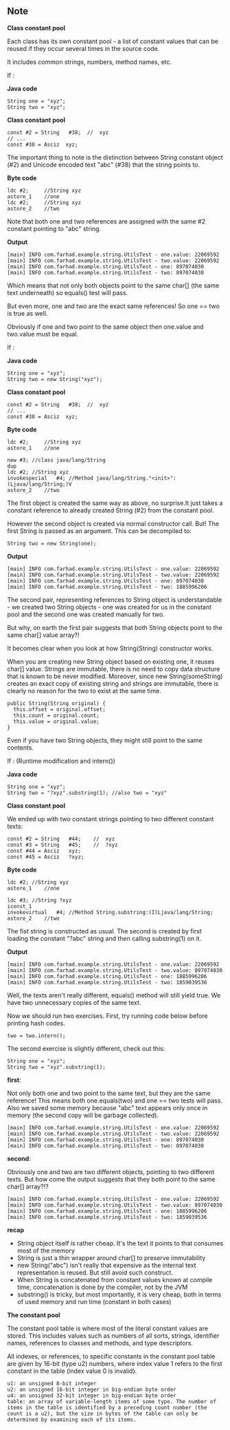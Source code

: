 ## Note

**Class constant pool**

Each class has its own constant pool - a list of constant values that can be reused if they occur several times in the source code.

It includes common strings, numbers, method names, etc.

If :

**Java code**
  
  ```
  String one = "xyz";
  String two = "xyz";
  ```

**Class constant pool**

  ```
  const #2 = String   #38;  //  xyz
  // ...
  const #38 = Asciz  xyz;
  ```
  
The important thing to note is the distinction between String constant object (#2) and Unicode encoded text "abc" (#38) that the string points to.

**Byte code**

  ```
  ldc #2;     //String xyz
  astore_1    //one
  ldc #2;     //String xyz
  astore_2    //two
  ``` 
  
Note that both one and two references are assigned with the same #2 constant pointing to "abc" string.

**Output**

  ```
  [main] INFO com.farhad.example.string.UtilsTest - one.value: 22069592
  [main] INFO com.farhad.example.string.UtilsTest - two.value: 22069592
  [main] INFO com.farhad.example.string.UtilsTest - one: 897074030
  [main] INFO com.farhad.example.string.UtilsTest - two: 897074030
  ```
  
Which means that not only both objects point to the same char[] (the same text underneath) so equals() test will pass.

But even more, one and two are the exact same references! So one == two is true as well. 

Obviously if one and two point to the same object then one.value and two.value must be equal.

If :

**Java code**
  
  ```
  String one = "xyz";
  String two = new String("xyz");
  ```

**Class constant pool**

  ```
  const #2 = String   #38;  //  xyz
  // ...
  const #38 = Asciz  xyz;
  ```
  
**Byte code**

  ```
  ldc #2;     //String xyz
  astore_1    //one
  
  new #3; //class java/lang/String
  dup
  ldc #2; //String xyz
  invokespecial   #4; //Method java/lang/String."<init>":(Ljava/lang/String;)V
  astore_2    //two
  ``` 
  
The first object is created the same way as above, no surprise.It just takes a constant reference to already created String (#2) from the constant pool.

However the second object is created via normal constructor call. But! The first String is passed as an argument. This can be decompiled to:

  ```
  String two = new String(one);
  ```

**Output**

  ```
  [main] INFO com.farhad.example.string.UtilsTest - one.value: 22069592
  [main] INFO com.farhad.example.string.UtilsTest - two.value: 22069592
  [main] INFO com.farhad.example.string.UtilsTest - one: 897074030
  [main] INFO com.farhad.example.string.UtilsTest - two: 1885996206
  ```
  
The second pair, representing references to String object is understandable - we created two String objects - one was created for us in the constant pool and the second one was created manually for two. 

But why, on earth the first pair suggests that both String objects point to the same char[] value array?!

It becomes clear when you look at how String(String) constructor works.

When you are creating new String object based on existing one, it reuses char[] value. Strings are immutable, there is no need to copy data structure that is known to be never modified. Moreover, since new String(someString) creates an exact copy of existing string and strings are immutable, there is clearly no reason for the two to exist at the same time.

  ```
  public String(String original) {
    this.offset = original.offset;
    this.count = original.count;
    this.value = original.value;
  }
  ```
  
Even if you have two String objects, they might still point to the same contents. 


If : (Runtime modification and intern())

**Java code**
  
  ```
  String one = "xyz";
  String two = "?xyz".substring(1); //also two = "xyz"
  ```

**Class constant pool**

We ended up with two constant strings pointing to two different constant texts:

  ```
  const #2 = String   #44;    //  xyz
  const #3 = String   #45;    //  ?xyz
  const #44 = Asciz   xyz;
  const #45 = Asciz   ?xyz;
  ```
  
**Byte code**

  ```
  ldc #2; //String xyz
  astore_1    //one

  ldc #3; //String ?xyz
  iconst_1
  invokevirtual   #4; //Method String.substring:(I)Ljava/lang/String;
  astore_2    //two
  ``` 
  
The fist string is constructed as usual. The second is created by first loading the constant "?abc" string and then calling substring(1) on it.

**Output**

  ```
  [main] INFO com.farhad.example.string.UtilsTest - one.value: 22069592
  [main] INFO com.farhad.example.string.UtilsTest - two.value: 897074030
  [main] INFO com.farhad.example.string.UtilsTest - one: 1885996206
  [main] INFO com.farhad.example.string.UtilsTest - two: 1859039536
  ```
  
Well, the texts aren't really different, equals() method will still yield true. We have two unnecessary copies of the same text.

Now we should run two exercises. First, try running code below before printing hash codes.

  ```
  two = two.intern();
  ```

The second exercise is slightly different, check out this:

  ```
  String one = "xyz";
  String two = "xyz".substring(1);
  ```

**first**:

Not only both one and two point to the same text, but they are the same reference!
This means both one.equals(two) and one == two tests will pass. Also we saved some memory because "abc" text appears only once in memory (the second copy will be garbage collected).

  ```
  [main] INFO com.farhad.example.string.UtilsTest - one.value: 22069592
  [main] INFO com.farhad.example.string.UtilsTest - two.value: 22069592
  [main] INFO com.farhad.example.string.UtilsTest - one: 897074030
  [main] INFO com.farhad.example.string.UtilsTest - two: 897074030
  ```

**second**:

Obviously one and two are two different objects, pointing to two different texts. But how come the output suggests that they both point to the same char[] array?!?

  ```
  [main] INFO com.farhad.example.string.UtilsTest - one.value: 22069592
  [main] INFO com.farhad.example.string.UtilsTest - two.value: 897074030
  [main] INFO com.farhad.example.string.UtilsTest - one: 1885996206
  [main] INFO com.farhad.example.string.UtilsTest - two: 1859039536
  ```

**recap**

  * String object itself is rather cheap. It's the text it points to that consumes most of the memory
  * String is just a thin wrapper around char[] to preserve immutability
  * new String("abc") isn't really that expensive as the internal text representation is reused. But still avoid such construct.
  * When String is concatenated from constant values known at compile time, concatenation is done by the compiler, not by the JVM
  * substring() is tricky, but most importantly, it is very cheap, both in terms of used memory and run time (constant in both cases)
  
**The constant pool**

The constant pool table is where most of the literal constant values are stored. This includes values such as numbers of all sorts, strings, identifier names, references to classes and methods, and type descriptors.

All indexes, or references, to specific constants in the constant pool table are given by 16-bit (type u2) numbers, where index value 1 refers to the first constant in the table (index value 0 is invalid).

  ```
  u1: an unsigned 8-bit integer
  u2: an unsigned 16-bit integer in big-endian byte order
  u4: an unsigned 32-bit integer in big-endian byte order
  table: an array of variable-length items of some type. The number of items in the table is identified by a preceding count number (the count is a u2), but the size in bytes of the table can only be determined by examining each of its items.
  ```  

